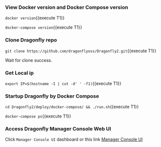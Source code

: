 ### View Docker version and  Docker Compose version

`docker version`{{execute T1}}

`docker-compose version`{{execute T1}}

### Clone Dragonfly repo

`git clone https://github.com/dragonflyoss/Dragonfly2.git`{{execute T1}}

Wait for clone success.

### Get Local ip

`export IP=$(hostname -I | cut -d' ' -f1)`{{execute T1}}

### Startup Dragonfly by Docker Compose

`cd Dragonfly2/deploy/docker-compose/ && ./run.sh`{{execute T1}}

`docker-compose ps`{{execute T1}}

### Access Dragonfly Manager Console Web UI

Click `Manager Console UI` dashboard or this link [Manager Console UI](https://[[HOST_SUBDOMAIN]]-31234-[[KATACODA_HOST]].environments.katacoda.com)
